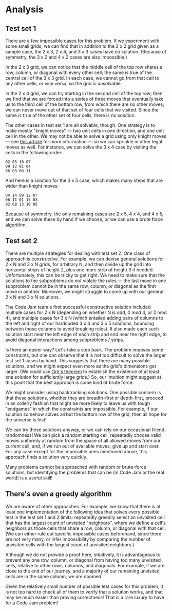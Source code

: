 # Analysis

## Test set 1

There are a few impossible cases for this problem. If we experiment with some small grids, we can find that in addition to the 2 x 2 grid given as a sample case, the 2 x 3, 2 x 4, and 3 x 3 cases have no solution. (Because of symmetry, the 3 x 2 and 4 x 2 cases are also impossible.)

In the 2 x 3 grid, we can notice that the middle cell of the top row shares a row, column, or diagonal with every other cell; the same is true of the central cell of the 3 x 3 grid. In each case, we cannot go from that cell to any other cells, or vice versa, so the grid is unsolvable.

In the 2 x 4 grid, we can try starting in the second cell of the top row; then we find that we are forced into a series of three moves that eventually take us to the third cell of the bottom row, from which there are no other moves; we can never move out of that set of four cells that we visited. Since the same is true of the other set of four cells, there is no solution.

The other cases in test set 1 are all solvable, though. One strategy is to make mostly "knight moves" — two unit cells in one direction, and one unit cell in the other. We may not be able to solve a grid using only knight moves — see [this article](https://en.wikipedia.org/wiki/Knight%27s_tour) for more information — so we can sprinkle in other legal moves as well. For instance, we can solve the 3 x 4 case by visiting the cells in the following order:

```
02 05 10 07
09 12 01 04
06 03 08 11
```

And here is a solution for the 3 x 5 case, which makes many steps that are wider than knight moves:

```
04 14 09 12 07
06 11 01 15 03
02 08 13 10 05
```

Because of symmetry, the only remaining cases are 2 x 5, 4 x 4, and 4 x 5, and we can solve these by hand if we choose, or we can use a brute force algorithm.

## Test set 2

There are multiple strategies for dealing with test set 2. One class of approach is _constructive_. For example, we can devise general solutions for 2 x N and 3 x N grids, for arbitrary N, and then divide up the grid into horizontal strips of height 2, plus one more strip of height 3 if needed. Unfortunately, this can be tricky to get right. We need to make sure that the solutions to the subproblems do not violate the rules — the last move in one subproblem cannot be in the same row, column, or diagonal as the first move in another. Moreover, we might struggle to come up with our general 2 x N and 3 x N solutions.

The Code Jam team's first successful constructive solution included multiple cases for 2 x N (depending on whether N is odd, 0 mod 4, or 2 mod 4), and multiple cases for 3 x N (which entailed adding pairs of columns to the left and right of our hardcoded 3 x 4 and 3 x 5 solutions, bouncing between those columns to avoid breaking rules). It also made each such solution start near the left edge of each strip and end near the right edge, to avoid diagonal interactions among subproblems / strips.

Is there an easier way? Let's take a step back. The problem imposes some constraints, but one can observe that it is not too difficult to solve the larger test set 1 cases by hand. This suggests that there are many possible solutions, and we might expect even more as the grid's dimensions get larger. (We could use [Ore's theorem](https://en.wikipedia.org/wiki/Ore%27s_theorem) to establish the existence of at least one solution for sufficiently large grids.) So, our intuition might suggest at this point that the best approach is some kind of brute force.

We might consider using backtracking solutions. One possible concern is that these solutions, whether they are breadth-first or depth-first, proceed in an orderly fashion that might be more likely to leave us with tough "endgames" in which the constraints are impossible. For example, if our solution somehow solves all but the bottom row of the grid, then all hope for the universe is lost!

We can try these solutions anyway, or we can rely on our occasional friend, randomness! We can pick a random starting cell, repeatedly choose valid moves uniformly at random from the space of all allowed moves from our current cell, and, if we run out of available moves, give up and start over. For any case except for the impossible ones mentioned above, this approach finds a solution very quickly.

Many problems cannot be approached with random or brute-force solutions, but identifying the problems that can be (in Code Jam or the real world) is a useful skill!

## There's even a greedy algorithm

We are aware of other approaches. For example, we know that there is at least one implementation of the following idea that solves every possible test in the test set 1 and 2 limits: repeatedly greedily select an unvisited cell that has the largest count of unvisited "neighbors", where we define a cell's neighbors as those cells that share a row, column, or diagonal with that cell. (We can either rule out specific impossible cases beforehand, since there are not very many, or infer impossibility by comparing the number of unvisited cells with the largest count of unvisited neighbors.)

Although we do not provide a proof here, intuitively, it is advantageous to prevent any one row, column, or diagonal from having too many unvisited cells, relative to other rows, columns, and diagonals. For example, if we are close to the end of our journey, and a majority of our remaining unvisited cells are in the same column, we are doomed.

Given the relatively small number of possible test cases for this problem, it is not too hard to check all of them to verify that a solution works, and that may be much easier than proving correctness! That is a rare luxury to have for a Code Jam problem!
